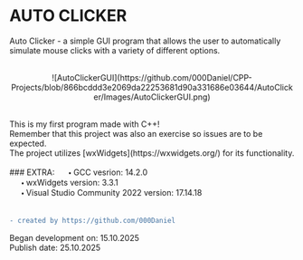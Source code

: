 # AUTO CLICKER

Auto Clicker - a simple GUI program that allows the user to automatically simulate mouse clicks with a variety of different options. <br />
<br />
<p align="center">
    ![AutoClickerGUI](https://github.com/000Daniel/CPP-Projects/blob/866bcddd3e2069da22253681d90a331686e03644/AutoClicker/Images/AutoClickerGUI.png)
</p>
<br />
This is my first program made with C++! <br />
Remember that this project was also an exercise so issues are to be expected. <br />
The project utilizes [wxWidgets](https://wxwidgets.org/) for its functionality. <br />
<br />
### EXTRA:
   🞄 GCC vesrion: 14.2.0 <br />
   🞄 wxWidgets version: 3.3.1 <br />
   🞄 Visual Studio Community 2022 version: 17.14.18 <br />
<br />

```diff
- created by https://github.com/000Daniel
```
Began development on: 15.10.2025 <br />
Publish date: 25.10.2025 <br />
